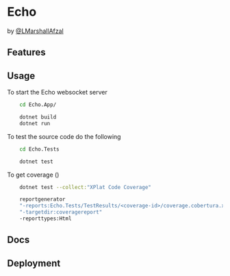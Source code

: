 # Echo

by [@LMarshallAfzal](https://github.com/lmarshallafzal)

<!-- TODO: Tech stack icons go here for technologies used -->

## Features

## Usage

To start the Echo websocket server
```bash
    cd Echo.App/

    dotnet build
    dotnet run
```

To test the source code do the following
```bash
    cd Echo.Tests

    dotnet test
```
To get coverage ()
```bash 
    dotnet test --collect:"XPlat Code Coverage"

    reportgenerator
    "-reports:Echo.Tests/TestResults/<coverage-id>/coverage.cobertura.xml" 
    "-targetdir:coveragereport" 
    -reporttypes:Html
```

## Docs

## Deployment